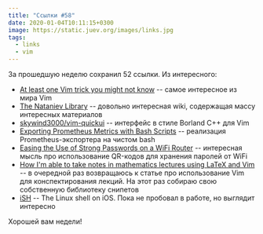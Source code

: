 ```yaml
---
title: "Ссылки #58"
date: 2020-01-04T10:11:15+0300
image: https://static.juev.org/images/links.jpg
tags:
  - links
  - vim
---
```

За прошедшую неделю сохранил 52 ссылки. Из интересного:

* [At least one Vim trick you might not know](https://www.hillelwayne.com/post/intermediate-vim/) -- самое интересное из мира Vim
* [The Nataniev Library](https://wiki.xxiivv.com/) -- довольно интересная wiki, содержащая массу интересных материалов
* [skywind3000/vim-quickui](https://github.com/skywind3000/vim-quickui) -- интерфейс в стиле Borland C++ для Vim
* [Exporting Prometheus Metrics with Bash Scripts](https://apawel.me/exporting-prometheus-metrics-with-bash-scripts/) -- реализация Prometheus-экспортера на чистом bash
* [Easing the Use of Strong Passwords on a WiFi Router](https://irreal.org/blog/?p=8552) -- интересная мысль про использование QR-кодов для хранения паролей от WiFi
* [How I'm able to take notes in mathematics lectures using LaTeX and Vim](https://castel.dev/post/lecture-notes-1/) -- в очередной раз возвращаюсь к статье про использование Vim для конспектирования лекций. На этот раз собираю свою собственную библиотеку снипетов
* [iSH](https://ish.app) -- The Linux shell on iOS. Пока не пробовал в работе, но выглядит интересно

Хорошей вам недели!
